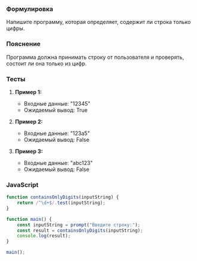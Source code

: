 
### Формулировка
Напишите программу, которая определяет, содержит ли строка только цифры.

### Пояснение
Программа должна принимать строку от пользователя и проверять, состоит ли она только из цифр.

### Тесты

1. **Пример 1:**
   - Входные данные: "12345"
   - Ожидаемый вывод: True

2. **Пример 2:**
   - Входные данные: "123a5"
   - Ожидаемый вывод: False

3. **Пример 3:**
   - Входные данные: "abc123"
   - Ожидаемый вывод: False

### JavaScript
```javascript
function containsOnlyDigits(inputString) {
    return /^\d+$/.test(inputString);
}

function main() {
    const inputString = prompt("Введите строку:");
    const result = containsOnlyDigits(inputString);
    console.log(result);
}

main();
```


